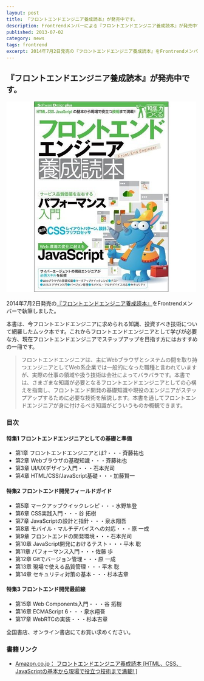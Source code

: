 ```yaml
---
layout: post
title: 『フロントエンドエンジニア養成読本』が発売中です。
description: Frontrendメンバーによる『フロントエンドエンジニア養成読本』が発売中です。
published: 2013-07-02
category: news
tags: frontrend
excerpt: 2014年7月2日発売の『フロントエンドエンジニア養成読本』をFrontrendメンバーが執筆しました。
---
```

## 『フロントエンドエンジニア養成読本』が発売中です。


<div class="text-center" style="margin-bottom: 1.25em">
  <a href="http://www.amazon.co.jp/dp/4774165786" target="_blank"><img src="/images/2014/0702_book.jpg" alt=""></a>
</div>

2014年7月2日発売の[『フロントエンドエンジニア養成読本』](http://www.amazon.co.jp/dp/4774165786)をFrontrendメンバーで執筆しました。

本書は、今フロントエンドエンジニアに求められる知識、投資すべき技術について網羅したムック本です。これからフロントエンドエンジニアとして学びが必要な方、現在フロントエンドエンジニアでステップアップを目指す方にはおすすめの一冊です。

> フロントエンドエンジニアは、主にWebブラウザとシステムの間を取り持つエンジニアとしてWeb系企業では一般的になった職種と言われていますが、実際の仕事の領域や扱う技術は会社によってバラバラです。本書では、さまざまな知識が必要となるフロントエンドエンジニアとしての心構えを指南し、フロントエンド開発の基礎知識や現役のエンジニアがステップアップするために必要な技術を解説します。本書を通してフロントエンドエンジニアが身に付けるべき知識がどういうものか概観できます。

### 目次

#### 特集1 フロントエンドエンジニアとしての基礎と準備

+ 第1章 フロントエンドエンジニアとは?・・・斉藤祐也
+ 第2章 Webブラウザの基礎知識・・・斉藤祐也
+ 第3章 UI/UXデザイン入門・・・石本光司
+ 第4章 HTML/CSS/JavaScript基礎・・・加藤賢一

#### 特集2 フロントエンド開発フィールドガイド

+ 第5章 マークアップクイックレシピ・・・水野隼登
+ 第6章 CSS実践入門・・・谷 拓樹
+ 第7章 JavaScriptの設計と指針・・・泉水翔吾
+ 第8章 モバイル・マルチデバイスへの対応・・・原 一成
+ 第9章 フロントエンドの開発環境・・・石本光司
+ 第10章 JavaScript開発におけるテスト・・・平木 聡
+ 第11章 パフォーマンス入門・・・佐藤 歩
+ 第12章 Gitでバージョン管理・・・原 一成
+ 第13章 現場で使える品質管理・・・平木 聡
+ 第14章 セキュリティ対策の基本・・・杉本吉章
  
#### 特集3 フロントエンド開発最前線

+ 第15章 Web Components入門・・・谷 拓樹
+ 第16章 ECMAScript 6・・・泉水翔吾
+ 第17章 WebRTCの実装・・・杉本吉章

全国書店、オンライン書店にてお買い求めください。

### 書籍リンク

+ [Amazon.co.jp： フロントエンドエンジニア養成読本 [HTML、CSS、JavaScriptの基本から現場で役立つ技術まで満載! ]](http://www.amazon.co.jp/dp/4774165786)